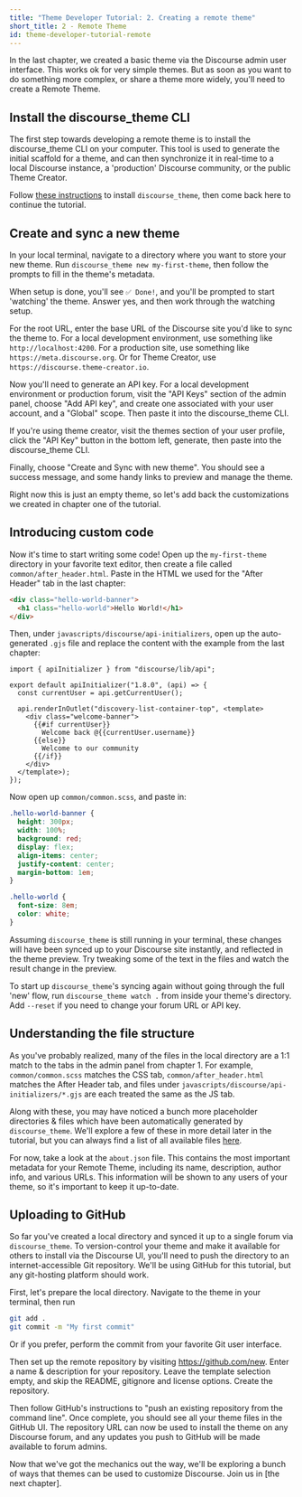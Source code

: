 ```yaml
---
title: "Theme Developer Tutorial: 2. Creating a remote theme"
short_title: 2 - Remote Theme
id: theme-developer-tutorial-remote
---
```


In the last chapter, we created a basic theme via the Discourse admin user interface. This works ok for very simple themes. But as soon as you want to do something more complex, or share a theme more widely, you'll need to create a Remote Theme.

## Install the discourse_theme CLI

The first step towards developing a remote theme is to install the discourse_theme CLI on your computer. This tool is used to generate the initial scaffold for a theme, and can then synchronize it in real-time to a local Discourse instance, a 'production' Discourse community, or the public Theme Creator.

Follow [these instructions](https://meta.discourse.org/t/82950) to install `discourse_theme`, then come back here to continue the tutorial.

## Create and sync a new theme

In your local terminal, navigate to a directory where you want to store your new theme. Run `discourse_theme new my-first-theme`, then follow the prompts to fill in the theme's metadata.

When setup is done, you'll see `✅ Done!`, and you'll be prompted to start 'watching' the theme. Answer yes, and then work through the watching setup.

For the root URL, enter the base URL of the Discourse site you'd like to sync the theme to. For a local development environment, use something like `http://localhost:4200`. For a production site, use something like `https://meta.discourse.org`. Or for Theme Creator, use `https://discourse.theme-creator.io`. 

Now you'll need to generate an API key. For a local development environment or production forum, visit the "API Keys" section of the admin panel, choose "Add API key", and create one associated with your user account, and a "Global" scope. Then paste it into the discourse_theme CLI.

If you're using theme creator, visit the themes section of your user profile, click the "API Key" button in the bottom left, generate, then paste into the discourse_theme CLI.

Finally, choose "Create and Sync with new theme". You should see a success message, and some handy links to preview and manage the theme.

Right now this is just an empty theme, so let's add back the customizations we created in chapter one of the tutorial.

## Introducing custom code

Now it's time to start writing some code! Open up the `my-first-theme` directory in your favorite text editor, then create a file called `common/after_header.html`. Paste in the HTML we used for the "After Header" tab in the last chapter:

```html
<div class="hello-world-banner">
  <h1 class="hello-world">Hello World!</h1>
</div>
```

Then, under `javascripts/discourse/api-initializers`, open up the auto-generated `.gjs` file and replace the content with the example from the last chapter:

```gjs
import { apiInitializer } from "discourse/lib/api";

export default apiInitializer("1.8.0", (api) => {
  const currentUser = api.getCurrentUser();

  api.renderInOutlet("discovery-list-container-top", <template>
    <div class="welcome-banner">
      {{#if currentUser}}
        Welcome back @{{currentUser.username}}
      {{else}}
        Welcome to our community
      {{/if}}
    </div>
  </template>);
});
```

Now open up `common/common.scss`, and paste in:

```css
.hello-world-banner {
  height: 300px;
  width: 100%;
  background: red;
  display: flex;
  align-items: center;
  justify-content: center;
  margin-bottom: 1em;
}

.hello-world {
  font-size: 8em;
  color: white;
}
```

Assuming `discourse_theme` is still running in your terminal, these changes will have been synced up to your Discourse site instantly, and reflected in the theme preview. Try tweaking some of the text in the files and watch the result change in the preview.

To start up `discourse_theme`'s syncing again without going through the full 'new' flow, run `discourse_theme watch .` from inside your theme's directory. Add `--reset` if you need to change your forum URL or API key.

## Understanding the file structure

As you've probably realized, many of the files in the local directory are a 1:1 match to the tabs in the admin panel from chapter 1. For example, `common/common.scss` matches the CSS tab, `common/after_header.html` matches the After Header tab, and files under `javascripts/discourse/api-initializers/*.gjs` are each treated the same as the JS tab.

Along with these, you may have noticed a bunch more placeholder directories & files which have been automatically generated by `discourse_theme`. We'll explore a few of these in more detail later in the tutorial, but you can always find a list of all available files [here](https://meta.discourse.org/t/60848).

For now, take a look at the `about.json` file. This contains the most important metadata for your Remote Theme, including its name, description, author info, and various URLs. This information will be shown to any users of your theme, so it's important to keep it up-to-date.

## Uploading to GitHub

So far you've created a local directory and synced it up to a single forum via `discourse_theme`. To version-control your theme and make it available for others to install via the Discourse UI, you'll need to push the directory to an internet-accessible Git repository. We'll be using GitHub for this tutorial, but any git-hosting platform should work.

First, let's prepare the local directory. Navigate to the theme in your terminal, then run

```bash
git add .
git commit -m "My first commit"
```

Or if you prefer, perform the commit from your favorite Git user interface.

Then set up the remote repository by visiting https://github.com/new. Enter a name & description for your repository. Leave the template selection empty, and skip the README, gitignore and license options. Create the repository.

Then follow GitHub's instructions to "push an existing repository from the command line". Once complete, you should see all your theme files in the GitHub UI. The repository URL can now be used to install the theme on any Discourse forum, and any updates you push to GitHub will be made available to forum admins.

Now that we've got the mechanics out the way, we'll be exploring a bunch of ways that themes can be used to customize Discourse. Join us in [the next chapter].